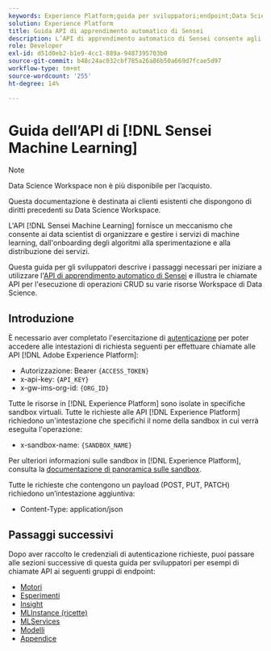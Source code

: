 ```yaml
---
keywords: Experience Platform;guida per sviluppatori;endpoint;Data Science Workspace;argomenti popolari;data science workspace;data science
solution: Experience Platform
title: Guida API di apprendimento automatico di Sensei
description: L’API di apprendimento automatico di Sensei consente agli sviluppatori di eseguire operazioni CRUD su varie risorse di Data Science Workspace. Segui questa guida per scoprire come eseguire operazioni chiave utilizzando l’API.
role: Developer
exl-id: d51d0eb2-b1e9-4cc1-889a-9487395703b0
source-git-commit: b48c24ac032cbf785a26a86b50a669d7fcae5d97
workflow-type: tm+mt
source-wordcount: '255'
ht-degree: 14%

---
```


# Guida dell’API di [!DNL Sensei Machine Learning]

>[!NOTE]
>
>Data Science Workspace non è più disponibile per l’acquisto.
>
>Questa documentazione è destinata ai clienti esistenti che dispongono di diritti precedenti su Data Science Workspace.

L&#39;API [!DNL Sensei Machine Learning] fornisce un meccanismo che consente ai data scientist di organizzare e gestire i servizi di machine learning, dall&#39;onboarding degli algoritmi alla sperimentazione e alla distribuzione dei servizi.

Questa guida per gli sviluppatori descrive i passaggi necessari per iniziare a utilizzare l&#39;[API di apprendimento automatico di Sensei](https://developer.adobe.com/experience-platform-apis/references/sensei-machine-learning/) e illustra le chiamate API per l&#39;esecuzione di operazioni CRUD su varie risorse Workspace di Data Science.

## Introduzione

È necessario aver completato l&#39;esercitazione di [autenticazione](https://www.adobe.com/go/platform-api-authentication-en) per poter accedere alle intestazioni di richiesta seguenti per effettuare chiamate alle API [!DNL Adobe Experience Platform]:

* Autorizzazione: Bearer `{ACCESS_TOKEN}`
* x-api-key: `{API_KEY}`
* x-gw-ims-org-id: `{ORG_ID}`

Tutte le risorse in [!DNL Experience Platform] sono isolate in specifiche sandbox virtuali. Tutte le richieste alle API [!DNL Experience Platform] richiedono un&#39;intestazione che specifichi il nome della sandbox in cui verrà eseguita l&#39;operazione:

* x-sandbox-name: `{SANDBOX_NAME}`

Per ulteriori informazioni sulle sandbox in [!DNL Experience Platform], consulta la [documentazione di panoramica sulle sandbox](../../sandboxes/home.md).

Tutte le richieste che contengono un payload (POST, PUT, PATCH) richiedono un’intestazione aggiuntiva:

* Content-Type: application/json

## Passaggi successivi

Dopo aver raccolto le credenziali di autenticazione richieste, puoi passare alle sezioni successive di questa guida per sviluppatori per esempi di chiamate API ai seguenti gruppi di endpoint:

* [Motori](./engines.md)
* [Esperimenti](./experiments.md)
* [Insight](./insights.md)
* [MLInstance (ricette)](./mlinstances.md)
* [MLServices](./mlservices.md)
* [Modelli](./models.md)
* [Appendice](./appendix.md)
